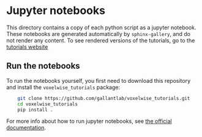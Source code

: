 # Jupyter notebooks

This directory contains a copy of each python script as a jupyter notebook.
These notebooks are generated automatically by `sphinx-gallery`, and do not
render any content. To see rendered versions of the tutorials, go to the
[tutorials website](https://gallantlab.github.io/voxelwise_tutorials)

## Run the notebooks
To run the notebooks yourself, you first need to download this repository and
install the `voxelwise_tutorials` package:

```bash
    git clone https://github.com/gallantlab/voxelwise_tutorials.git
    cd voxelwise_tutorials
    pip install .
```

For more info about how to run jupyter notebooks, see
[the official documentation](https://jupyter-notebook.readthedocs.io/en/stable/).

